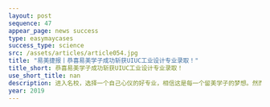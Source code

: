 ```yaml
---
layout: post
sequence: 47
appear_page: news success 
type: easymaycases
success_type: science
src: /assets/articles/article054.jpg
title: "易美捷报丨恭喜易美学子成功斩获UIUC工业设计专业录取！"
title_short: 恭喜易美学子成功斩获UIUC工业设计专业录取！
use_short_title: nan
description: 进入名校，选择一个自己心仪的好专业，相信这是每一个留美学子的梦想。然而理想往往很丰满，但现实却很骨感。名校的审核注重的不仅仅是标化成绩，更看重学生的背景，与学校文化、专业项目的契合度等。
year: 2019
---
```


